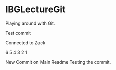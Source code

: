 # IBGLectureGit
Playing around with Git.

Test commit

Connected to Zack

6
5
4
3
2
1

New Commit on Main Readme
Testing the commit. 

